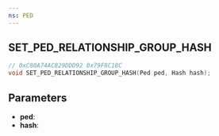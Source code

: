 ```yaml
---
ns: PED
---
```

## SET_PED_RELATIONSHIP_GROUP_HASH

```c
// 0xC80A74AC829DDD92 0x79F8C18C
void SET_PED_RELATIONSHIP_GROUP_HASH(Ped ped, Hash hash);
```

## Parameters
* **ped**:
* **hash**:
